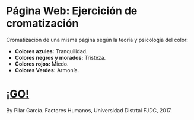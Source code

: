 # Página Web: Ejercición de cromatización

Cromatización de una misma página según la teoría y psicología del color:

- **Colores azules:** Tranquilidad.
- **Colores negros y morados:** Tristeza.
- **Colores rojos:** Miedo.
- **Colores Verdes:** Armonía.

<h1><a href="https://pilargarcialugo.github.io/web-page-chromatization-exercise/" target="_blank">¡GO!</a></h1>

By Pilar García.
Factores Humanos, Universidad Distrtal FJDC, 2017.
